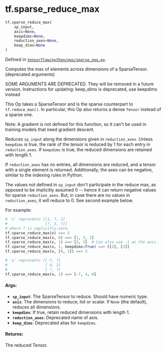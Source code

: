 <div itemscope itemtype="http://developers.google.com/ReferenceObject">
<meta itemprop="name" content="tf.sparse_reduce_max" />
<meta itemprop="path" content="Stable" />
</div>

# tf.sparse_reduce_max

``` python
tf.sparse_reduce_max(
    sp_input,
    axis=None,
    keepdims=None,
    reduction_axes=None,
    keep_dims=None
)
```



Defined in [`tensorflow/python/ops/sparse_ops.py`](https://www.tensorflow.org/code/tensorflow/python/ops/sparse_ops.py).

Computes the max of elements across dimensions of a SparseTensor. (deprecated arguments)

SOME ARGUMENTS ARE DEPRECATED. They will be removed in a future version.
Instructions for updating:
keep_dims is deprecated, use keepdims instead

This Op takes a SparseTensor and is the sparse counterpart to
`tf.reduce_max()`.  In particular, this Op also returns a dense `Tensor`
instead of a sparse one.

Note: A gradient is not defined for this function, so it can't be used
in training models that need gradient descent.

Reduces `sp_input` along the dimensions given in `reduction_axes`.  Unless
`keepdims` is true, the rank of the tensor is reduced by 1 for each entry in
`reduction_axes`. If `keepdims` is true, the reduced dimensions are retained
with length 1.

If `reduction_axes` has no entries, all dimensions are reduced, and a tensor
with a single element is returned.  Additionally, the axes can be negative,
similar to the indexing rules in Python.

The values not defined in `sp_input` don't participate in the reduce max,
as opposed to be implicitly assumed 0 -- hence it can return negative values
for sparse `reduction_axes`. But, in case there are no values in
`reduction_axes`, it will reduce to 0. See second example below.

For example:

```python
# 'x' represents [[1, ?, 2]
#                 [?, 3, ?]]
# where ? is implicitly-zero.
tf.sparse_reduce_max(x) ==> 3
tf.sparse_reduce_max(x, 0) ==> [1, 3, 2]
tf.sparse_reduce_max(x, 1) ==> [2, 3]  # Can also use -1 as the axis.
tf.sparse_reduce_max(x, 1, keepdims=True) ==> [[2], [3]]
tf.sparse_reduce_max(x, [0, 1]) ==> 3

# 'y' represents [[-7, ?]
#                 [ 4, 3]
#                 [ ?, ?]
tf.sparse_reduce_max(x, 1) ==> [-7, 4, 0]
```

#### Args:

* <b>`sp_input`</b>: The SparseTensor to reduce. Should have numeric type.
* <b>`axis`</b>: The dimensions to reduce; list or scalar. If `None` (the
    default), reduces all dimensions.
* <b>`keepdims`</b>: If true, retain reduced dimensions with length 1.
* <b>`reduction_axes`</b>: Deprecated name of axis.
* <b>`keep_dims`</b>:  Deprecated alias for `keepdims`.


#### Returns:

The reduced Tensor.